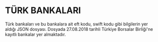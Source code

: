 # TÜRK BANKALARI 
Türk bankaları ve bu bankalara ait eft kodu, swift kodu gibi bilgilerin yer aldığı JSON dosyası.
Dosyada 27.08.2018 tarihli Türkiye Borsalar Birliği'ne kayıtlı bankalar yer almaktadır.
